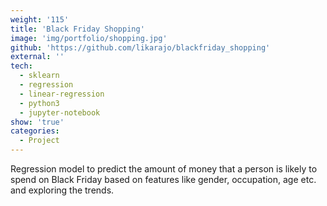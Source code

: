 ```yaml
---
weight: '115'
title: 'Black Friday Shopping'
image: 'img/portfolio/shopping.jpg'
github: 'https://github.com/likarajo/blackfriday_shopping'
external: ''
tech:
  - sklearn
  - regression
  - linear-regression
  - python3
  - jupyter-notebook
show: 'true'
categories:
  - Project
---
```


Regression model to predict the amount of money that a person is likely to spend on Black Friday based on features like gender, occupation, age etc. and exploring the trends.
